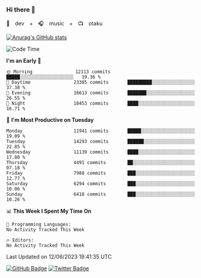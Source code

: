 ### Hi there 👋

🚀　dev　+　🎧　music　+　📺　otaku


[![Anurag's GitHub stats](https://github-readme-stats.vercel.app/api?username=koheitasaka&count_private=true&show_icons=true&theme=monokai)](https://github.com/koheitasaka/github-readme-stats)

<!--START_SECTION:waka-->
![Code Time](http://img.shields.io/badge/Code%20Time-1%2C161%20hrs%2023%20mins-blue)

**I'm an Early 🐤** 

```text
🌞 Morning                12113 commits       █████░░░░░░░░░░░░░░░░░░░░   19.36 % 
🌆 Daytime                23385 commits       █████████░░░░░░░░░░░░░░░░   37.38 % 
🌃 Evening                16613 commits       ███████░░░░░░░░░░░░░░░░░░   26.55 % 
🌙 Night                  10453 commits       ████░░░░░░░░░░░░░░░░░░░░░   16.71 % 
```
📅 **I'm Most Productive on Tuesday** 

```text
Monday                   11941 commits       █████░░░░░░░░░░░░░░░░░░░░   19.09 % 
Tuesday                  14293 commits       ██████░░░░░░░░░░░░░░░░░░░   22.85 % 
Wednesday                11139 commits       ████░░░░░░░░░░░░░░░░░░░░░   17.80 % 
Thursday                 4491 commits        ██░░░░░░░░░░░░░░░░░░░░░░░   07.18 % 
Friday                   7988 commits        ███░░░░░░░░░░░░░░░░░░░░░░   12.77 % 
Saturday                 6294 commits        ███░░░░░░░░░░░░░░░░░░░░░░   10.06 % 
Sunday                   6418 commits        ███░░░░░░░░░░░░░░░░░░░░░░   10.26 % 
```


📊 **This Week I Spent My Time On** 

```text
💬 Programming Languages: 
No Activity Tracked This Week

🔥 Editors: 
No Activity Tracked This Week
```


 Last Updated on 12/06/2023 19:41:35 UTC
<!--END_SECTION:waka-->

[![GitHub Badge](https://img.shields.io/badge/GitHub-100000?style=for-the-badge&logo=github&logoColor=white)](https://github.com/koheitasaka)
[![Twitter Badge](https://img.shields.io/badge/Twitter-1DA1F2?style=for-the-badge&logo=twitter&logoColor=white)](https://twitter.com/sleep_asleep_)
